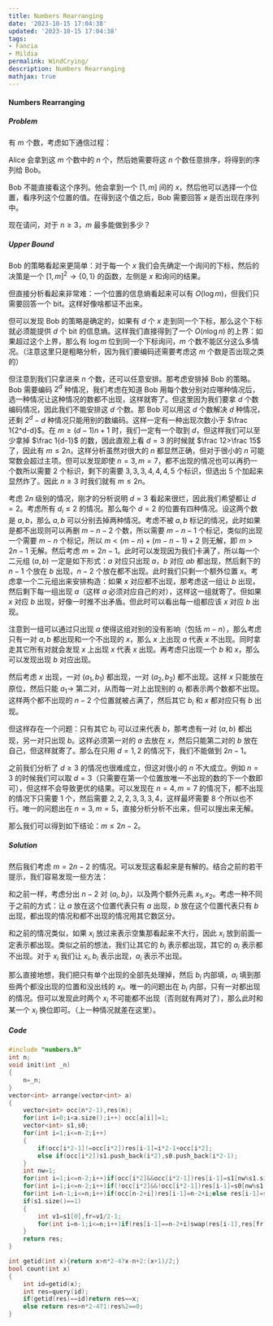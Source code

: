 ```yaml
---
title: Numbers Rearranging
date: '2023-10-15 17:04:38'
updated: '2023-10-15 17:04:38'
tags:
- Fancia
- Mildia
permalink: WindCrying/
description: Numbers Rearranging
mathjax: true
---
```



#### Numbers Rearranging

##### Problem

有 $m$ 个数，考虑如下通信过程：

Alice 会拿到这 $m$ 个数中的 $n$ 个，然后她需要将这 $n$ 个数任意排序，将得到的序列给 Bob。

Bob 不能直接看这个序列。他会拿到一个 $[1,m]$ 间的 $x$，然后他可以选择一个位置，看序列这个位置的值。在得到这个值之后，Bob 需要回答 $x$ 是否出现在序列中。

现在请问，对于 $n\geq 3$，$m$ 最多能做到多少？

##### Upper Bound

Bob 的策略看起来更简单：对于每一个 $x$ 我们会先确定一个询问的下标，然后的决策是一个 $[1,m]^2\to \{0,1\}$ 的函数，左侧是 $x$ 和询问的结果。

但直接分析看起来非常难：一个位置的信息熵看起来可以有 $O(\log m)$，但我们只需要回答一个 bit。这样好像啥都证不出来。

但可以发现 Bob 的策略是确定的，如果有 $d$ 个 $x$ 走到同一个下标，那么这个下标就必须能提供 $d$ 个 bit 的信息熵。这样我们直接得到了一个 $O(n\log n)$ 的上界：如果超过这个上界，那么有 $\log m$ 位到同一个下标询问，$m$ 个数不能区分这么多情况。（注意这里只是粗略分析，因为我们要编码还需要考虑这 $m$ 个数是否出现之类的）

但注意到我们只拿进来 $n$ 个数，还可以任意安排。那考虑安排掉 Bob 的策略。Bob 需要编码 $2^d$ 种情况，我们考虑在知道 Bob 用每个数分别对应哪种情况后，选一种情况让这种情况的数都不出现，这样就寄了。但这里因为我们要拿 $d$ 个数编码情况，因此我们不能安排这 $d$ 个数。那 Bob 可以用这 $d$ 个数解决 $d$ 种情况，还剩 $2^d-d$ 种情况只能用别的数编码。这样一定有一种出现次数小于 $\frac 1{2^d-d}$。在 $m\geq (d-1)n+1$ 时，我们一定有一个取到 $d$，但这样我们可以至少拿掉 $\frac 1{d-1}$ 的数，因此直观上看 $d=3$ 的时候就 $\frac 12>\frac 15$ 了，因此有 $m\leq 2n$。这样分析虽然对很大的 $n$ 都显然正确，但对于很小的 $n$ 可能常数会超过主项。但可以发现即使 $n=3,m=7$，都不出现的情况也可以再扔一个数所以需要 $2$ 个标识，剩下的需要 $3,3,3,4,4,4,5$ 个标识，但选出 $5$ 个加起来显然炸了。因此 $n\geq 3$ 时我们就有 $m\leq 2n$。

考虑 $2n$ 级别的情况，刚才的分析说明 $d=3$ 看起来很烂，因此我们希望都让 $d=2$。考虑所有 $d_i\leq 2$ 的情况。那么每个 $d=2$ 的位置有四种情况。设这两个数是 $a,b$，那么 $a,b$ 可以分别去掉两种情况。考虑不被 $a,b$ 标记的情况，此时如果是都不出现则可以再删 $m-n-2$ 个数，所以需要 $m-n-1$ 个标记，类似的出现一个需要 $m-n$ 个标记，所以 $m<(m-n)+(m-n-1)+2$ 则无解，即 $m>2n-1$ 无解。然后考虑 $m=2n-1$。此时可以发现因为我们卡满了，所以每一个二元组 $(a,b)$ 一定是如下形式：$a$ 对应只出现 $a$，$b$ 对应 $ab$ 都出现，然后剩下的 $n-1$ 个放在 $b$ 出现，$n-2$ 个放在都不出现。此时我们只剩一个额外位置 $x$。考虑拿一个二元组出来安排构造：如果 $x$ 对应都不出现，那考虑这一组让 $b$ 出现，然后剩下每一组出现 $a$（这样 $a$ 必须对应自己的对），这样这一组就寄了。但如果 $x$ 对应 $b$ 出现，好像一时推不出矛盾。但此时可以看出每一组都应该 $x$ 对应 $b$ 出现。

注意到一组可以通过只出现 $a$ 使得这组对别的没有影响（包括 $m-n$），那么考虑只有一对 $a,b$ 都出现和一个不出现的 $x$，那么 $x$ 上出现 $a$ 代表 $x$ 不出现。同时拿走其它所有对就会发现 $x$ 上出现 $x$ 代表 $x$ 出现。再考虑只出现一个 $b$ 和 $x$，那么可以发现出现 $b$ 对应出现。

然后考虑 $x$ 出现，一对 $(a_1,b_1)$ 都出现，一对 $(a_2,b_2)$ 都不出现。这样 $x$ 只能放在原位，然后只能 $a_1\to$ 第二对，从而每一对上出现别的 $a_i$ 都表示两个数都不出现。这样两个都不出现的 $n-2$ 个位置就被占满了，然后其它 $b_i$ 和 $x$ 都对应只有 $b$ 出现。

但这样存在一个问题：只有其它 $b_i$ 可以过来代表 $b$，那考虑有一对 $(a,b)$ 都出现，另一对只出现 $b$。这样必须第一对的 $a$ 去放在 $x$，然后只能第二对的 $b$ 放在自己，但这样就寄了。那么在只用 $d=1,2$ 的情况下，我们不能做到 $2n-1$。

之前我们分析了 $d\geq 3$ 的情况也很难成立，但这对很小的 $n$ 不大成立。例如 $n=3$ 的时候我们可以取 $d=3$（只需要在第一个位置放唯一不出现的数的下一个数即可），但这样不会导致更优的结果。可以发现在 $n=4,m=7$ 的情况下，都不出现的情况下只需要 $1$ 个，然后需要 $2,2,2,3,3,3,4$，这样最坏需要 $8$ 个所以也不行。唯一的问题出在 $n=3,m=5$，直接分析分析不出来，但可以搜出来无解。

那么我们可以得到如下结论：$m\leq 2n-2$。

##### Solution

然后我们考虑 $m=2n-2$ 的情况。可以发现这看起来是有解的。结合之前的若干提示，我们容易发现一些方法：

和之前一样，考虑分出 $n-2$ 对 $(a_i,b_i)$，以及两个额外元素 $x_1,x_2$。考虑一种不同于之前的方式：让 $a$ 放在这个位置代表只有 $a$ 出现，$b$ 放在这个位置代表只有 $b$ 出现，都出现的情况和都不出现的情况用其它数区分。

和之前的情况类似，如果 $x_i$ 放过来表示空集那看起来不大行，因此 $x_i$ 放到前面一定表示都出现。类似之前的想法，我们让其它的 $b_i$ 表示都出现，其它的 $a_i$ 表示都不出现。对于 $x_i$ 我们让 $x_i,b_i$ 表示出现，$a_i$ 表示不出现。

那么直接地想，我们把只有单个出现的全部先处理掉，然后 $b_i$ 内部填，$a_i$ 填到那些两个都没出现的位置和没出线的 $x_i$。唯一的问题出在 $b_i$ 内部，只有一对都出现的情况。但可以发现此时两个 $x_i$ 不可能都不出现（否则就有两对了），那么此时和某一个 $x_i$ 换位即可。（上一种情况就差在这里）。

##### Code

```cpp
#include "numbers.h"
int n;
void init(int _n)
{
    n=_n;
}
vector<int> arrange(vector<int> a)
{
    vector<int> occ(n*2-1),res(n);
    for(int i=0;i<a.size();i++) occ[a[i]]=1;
    vector<int> s1,s0;
    for(int i=1;i<=n-2;i++)
    {
        if(occ[i*2-1]!=occ[i*2])res[i-1]=i*2-1+occ[i*2];
        else if(occ[i*2])s1.push_back(i*2),s0.push_back(i*2-1);
    }
    int nw=1;
    for(int i=1;i<=n-2;i++)if(occ[i*2]&&occ[i*2-1])res[i-1]=s1[nw%s1.size()],nw++;
    for(int i=1;i<=n-2;i++)if(!occ[i*2]&&!occ[i*2-1])res[i-1]=s0[nw%s1.size()],nw++;
    for(int i=n-1;i<=n;i++)if(occ[n-2+i])res[i-1]=n-2+i;else res[i-1]=s0[nw%s1.size()],nw++;
    if(s1.size()==1)
    {
        int v1=s1[0],fr=v1/2-1;
        for(int i=n-1;i<=n;i++)if(res[i-1]==n-2+i)swap(res[i-1],res[fr]);
    }
    return res;
}

int getid(int x){return x>n*2-4?x-n+2:(x+1)/2;}
bool count(int x)
{
    int id=getid(x);
    int res=query(id);
    if(getid(res)==id)return res==x;
    else return res>n*2-4?1:res%2==0;
}
```